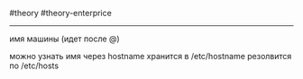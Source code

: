  #theory #theory-enterprice
 
---
имя машины (идет после @)

можно узнать имя через hostname
хранится в /etc/hostname
резолвится по /etc/hosts